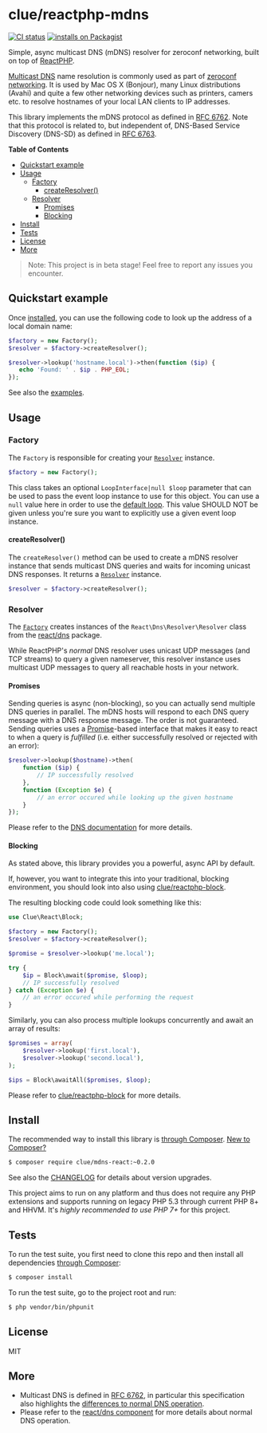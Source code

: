 # clue/reactphp-mdns

[![CI status](https://github.com/clue/reactphp-mdns/workflows/CI/badge.svg)](https://github.com/clue/reactphp-mdns/actions)
[![installs on Packagist](https://img.shields.io/packagist/dt/clue/mdns-react?color=blue&label=installs%20on%20Packagist)](https://packagist.org/packages/clue/mdns-react)

Simple, async multicast DNS (mDNS) resolver for zeroconf networking, built on top of [ReactPHP](https://reactphp.org/).

[Multicast DNS](http://www.multicastdns.org/) name resolution is commonly used
as part of [zeroconf networking](http://en.wikipedia.org/wiki/Zero-configuration_networking).
It is used by Mac OS X (Bonjour), many Linux distributions (Avahi) and quite a few other networking devices such as printers, camers etc. to resolve hostnames of your local LAN clients to IP addresses.

This library implements the mDNS protocol as defined in [RFC 6762](http://tools.ietf.org/html/rfc6762).
Note that this protocol is related to, but independent of, DNS-Based Service Discovery (DNS-SD)
as defined in [RFC 6763](http://tools.ietf.org/html/rfc6763).

**Table of Contents**

* [Quickstart example](#quickstart-example)
* [Usage](#usage)
  * [Factory](#factory)
    * [createResolver()](#createresolver)
  * [Resolver](#resolver)
    * [Promises](#promises)
    * [Blocking](#blocking)
* [Install](#install)
* [Tests](#tests)
* [License](#license)
* [More](#more)

> Note: This project is in beta stage! Feel free to report any issues you encounter.

## Quickstart example

Once [installed](#install), you can use the following code to look up the address of a local domain name:

```php
$factory = new Factory();
$resolver = $factory->createResolver();

$resolver->lookup('hostname.local')->then(function ($ip) {
   echo 'Found: ' . $ip . PHP_EOL;
});
```

See also the [examples](examples).

## Usage

### Factory

The `Factory` is responsible for creating your [`Resolver`](#resolver) instance.

```php
$factory = new Factory();
```

This class takes an optional `LoopInterface|null $loop` parameter that can be used to
pass the event loop instance to use for this object. You can use a `null` value
here in order to use the [default loop](https://github.com/reactphp/event-loop#loop).
This value SHOULD NOT be given unless you're sure you want to explicitly use a
given event loop instance.

#### createResolver()

The `createResolver()` method can be used to create a mDNS resolver instance that sends multicast DNS queries and waits for incoming unicast DNS responses. It returns a [`Resolver`](#resolver) instance.

```php
$resolver = $factory->createResolver();
```

### Resolver

The [`Factory`](#factory) creates instances of the `React\Dns\Resolver\Resolver` class from the [react/dns](https://github.com/reactphp/dns) package.

While ReactPHP's *normal* DNS resolver uses unicast UDP messages (and TCP streams) to query a given nameserver,
this resolver instance uses multicast UDP messages to query all reachable hosts in your network.

#### Promises

Sending queries is async (non-blocking), so you can actually send multiple DNS queries in parallel.
The mDNS hosts will respond to each DNS query message with a DNS response message. The order is not guaranteed.
Sending queries uses a [Promise](https://github.com/reactphp/promise)-based interface that makes it easy to react to when a query is *fulfilled*
(i.e. either successfully resolved or rejected with an error):

```php
$resolver->lookup($hostname)->then(
    function ($ip) {
        // IP successfully resolved
    },
    function (Exception $e) {
        // an error occured while looking up the given hostname
    }
});
```

Please refer to the [DNS documentation](https://github.com/reactphp/dns#readme) for more details.

#### Blocking

As stated above, this library provides you a powerful, async API by default.

If, however, you want to integrate this into your traditional, blocking environment,
you should look into also using [clue/reactphp-block](https://github.com/clue/reactphp-block).

The resulting blocking code could look something like this:

```php
use Clue\React\Block;

$factory = new Factory();
$resolver = $factory->createResolver();

$promise = $resolver->lookup('me.local');

try {
    $ip = Block\await($promise, $loop);
    // IP successfully resolved
} catch (Exception $e) {
    // an error occured while performing the request
}
```

Similarly, you can also process multiple lookups concurrently and await an array of results:

```php
$promises = array(
    $resolver->lookup('first.local'),
    $resolver->lookup('second.local'),
);

$ips = Block\awaitAll($promises, $loop);
```

Please refer to [clue/reactphp-block](https://github.com/clue/reactphp-block#readme) for more details.

## Install

The recommended way to install this library is [through Composer](http://getcomposer.org).
[New to Composer?](http://getcomposer.org/doc/00-intro.md)

```bash
$ composer require clue/mdns-react:~0.2.0
```

See also the [CHANGELOG](CHANGELOG.md) for details about version upgrades.

This project aims to run on any platform and thus does not require any PHP
extensions and supports running on legacy PHP 5.3 through current PHP 8+ and
HHVM.
It's *highly recommended to use PHP 7+* for this project.

## Tests

To run the test suite, you first need to clone this repo and then install all
dependencies [through Composer](https://getcomposer.org):

```bash
$ composer install
```

To run the test suite, go to the project root and run:

```bash
$ php vendor/bin/phpunit
```

## License

MIT

## More

* Multicast DNS is defined in [RFC 6762](http://tools.ietf.org/html/rfc6762), in particular
  this specification also highlights the
  [differences to normal DNS operation](http://tools.ietf.org/html/rfc6762#section-19). 
* Please refer to the [react/dns component](https://github.com/reactphp/dns#readme) for more details
  about normal DNS operation.
